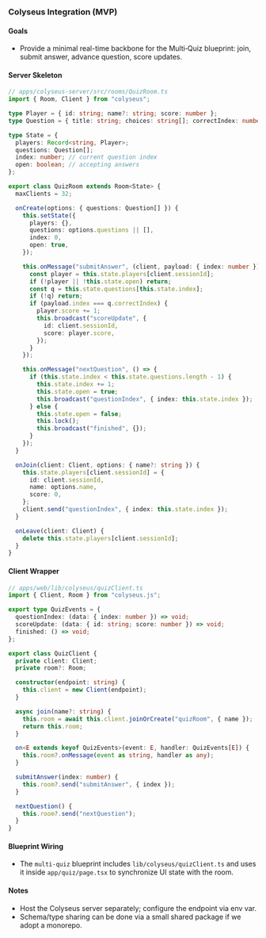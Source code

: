 ### Colyseus Integration (MVP)

#### Goals

- Provide a minimal real-time backbone for the Multi‑Quiz blueprint: join, submit answer, advance question, score updates.

#### Server Skeleton

```ts
// apps/colyseus-server/src/rooms/QuizRoom.ts
import { Room, Client } from "colyseus";

type Player = { id: string; name?: string; score: number };
type Question = { title: string; choices: string[]; correctIndex: number };

type State = {
  players: Record<string, Player>;
  questions: Question[];
  index: number; // current question index
  open: boolean; // accepting answers
};

export class QuizRoom extends Room<State> {
  maxClients = 32;

  onCreate(options: { questions: Question[] }) {
    this.setState({
      players: {},
      questions: options.questions || [],
      index: 0,
      open: true,
    });

    this.onMessage("submitAnswer", (client, payload: { index: number }) => {
      const player = this.state.players[client.sessionId];
      if (!player || !this.state.open) return;
      const q = this.state.questions[this.state.index];
      if (!q) return;
      if (payload.index === q.correctIndex) {
        player.score += 1;
        this.broadcast("scoreUpdate", {
          id: client.sessionId,
          score: player.score,
        });
      }
    });

    this.onMessage("nextQuestion", () => {
      if (this.state.index < this.state.questions.length - 1) {
        this.state.index += 1;
        this.state.open = true;
        this.broadcast("questionIndex", { index: this.state.index });
      } else {
        this.state.open = false;
        this.lock();
        this.broadcast("finished", {});
      }
    });
  }

  onJoin(client: Client, options: { name?: string }) {
    this.state.players[client.sessionId] = {
      id: client.sessionId,
      name: options.name,
      score: 0,
    };
    client.send("questionIndex", { index: this.state.index });
  }

  onLeave(client: Client) {
    delete this.state.players[client.sessionId];
  }
}
```

#### Client Wrapper

```ts
// apps/web/lib/colyseus/quizClient.ts
import { Client, Room } from "colyseus.js";

export type QuizEvents = {
  questionIndex: (data: { index: number }) => void;
  scoreUpdate: (data: { id: string; score: number }) => void;
  finished: () => void;
};

export class QuizClient {
  private client: Client;
  private room?: Room;

  constructor(endpoint: string) {
    this.client = new Client(endpoint);
  }

  async join(name?: string) {
    this.room = await this.client.joinOrCreate("quizRoom", { name });
    return this.room;
  }

  on<E extends keyof QuizEvents>(event: E, handler: QuizEvents[E]) {
    this.room?.onMessage(event as string, handler as any);
  }

  submitAnswer(index: number) {
    this.room?.send("submitAnswer", { index });
  }

  nextQuestion() {
    this.room?.send("nextQuestion");
  }
}
```

#### Blueprint Wiring

- The `multi-quiz` blueprint includes `lib/colyseus/quizClient.ts` and uses it inside `app/quiz/page.tsx` to synchronize UI state with the room.

#### Notes

- Host the Colyseus server separately; configure the endpoint via env var.
- Schema/type sharing can be done via a small shared package if we adopt a monorepo.
